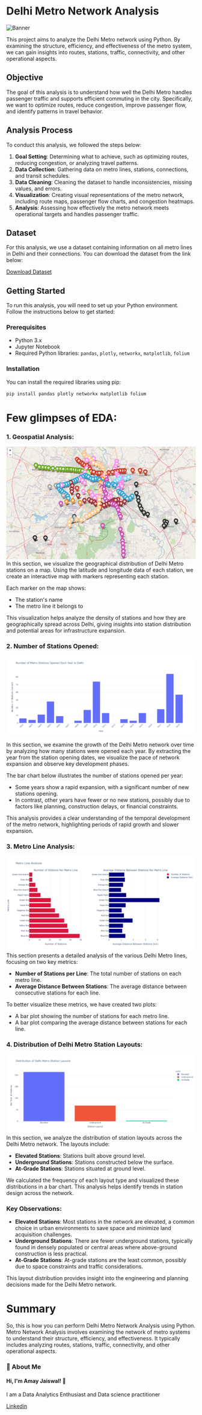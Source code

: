 # Delhi Metro Network Analysis

![Banner](https://sundayguardianlive.com/wp-content/uploads/2023/03/WhatsApp-Image-2023-03-26-at-12.33.47-PM.jpeg)  

This project aims to analyze the Delhi Metro network using Python. By examining the structure, efficiency, and effectiveness of the metro system, we can gain insights into routes, stations, traffic, connectivity, and other operational aspects.

## Objective
The goal of this analysis is to understand how well the Delhi Metro handles passenger traffic and supports efficient commuting in the city. Specifically, we want to optimize routes, reduce congestion, improve passenger flow, and identify patterns in travel behavior.

## Analysis Process
To conduct this analysis, we followed the steps below:

1. **Goal Setting**: Determining what to achieve, such as optimizing routes, reducing congestion, or analyzing travel patterns.
2. **Data Collection**: Gathering data on metro lines, stations, connections, and transit schedules.
3. **Data Cleaning**: Cleaning the dataset to handle inconsistencies, missing values, and errors.
4. **Visualization**: Creating visual representations of the metro network, including route maps, passenger flow charts, and congestion heatmaps.
5. **Analysis**: Assessing how effectively the metro network meets operational targets and handles passenger traffic.

## Dataset
For this analysis, we use a dataset containing information on all metro lines in Delhi and their connections. You can download the dataset from the link below:

[Download Dataset](https://github.com/heyamay/Delhi-Metro-Network-Analysis/blob/main/Delhi-Metro-Network.csv)

## Getting Started
To run this analysis, you will need to set up your Python environment. Follow the instructions below to get started:

### Prerequisites
- Python 3.x
- Jupyter Notebook 
- Required Python libraries: `pandas`, `plotly`, `networkx`, `matplotlib`, `folium`

### Installation
You can install the required libraries using pip:

```bash
pip install pandas plotly networkx matplotlib folium
```

# Few glimpses of EDA:
### 1. Geospatial Analysis:
![Delhi Metro Network](https://github.com/heyamay/Delhi-Metro-Network-Analysis/blob/main/Delhi%20Metro%20Network.jpg)
In this section, we visualize the geographical distribution of Delhi Metro stations on a map. Using the latitude and longitude data of each station, we create an interactive map with markers representing each station. 

Each marker on the map shows:
- The station's name
- The metro line it belongs to

This visualization helps analyze the density of stations and how they are geographically spread across Delhi, giving insights into station distribution and potential areas for infrastructure expansion.

### 2. Number of Stations Opened:
![Number of Stations Opened](https://github.com/heyamay/Delhi-Metro-Network-Analysis/blob/main/No.OfMetroStationsOpened.png)

In this section, we examine the growth of the Delhi Metro network over time by analyzing how many stations were opened each year. By extracting the year from the station opening dates, we visualize the pace of network expansion and observe key development phases.

The bar chart below illustrates the number of stations opened per year:
- Some years show a rapid expansion, with a significant number of new stations opening.
- In contrast, other years have fewer or no new stations, possibly due to factors like planning, construction delays, or financial constraints.

This analysis provides a clear understanding of the temporal development of the metro network, highlighting periods of rapid growth and slower expansion.

### 3. Metro Line Analysis:
![Metro Line Analysis](https://github.com/heyamay/Delhi-Metro-Network-Analysis/blob/main/Metro%20Line%20Analysis.png)
This section presents a detailed analysis of the various Delhi Metro lines, focusing on two key metrics:
- **Number of Stations per Line**: The total number of stations on each metro line.
- **Average Distance Between Stations**: The average distance between consecutive stations for each line.

To better visualize these metrics, we have created two plots:
- A bar plot showing the number of stations for each metro line.
- A bar plot comparing the average distance between stations for each line.

### 4. Distribution of Delhi Metro Station Layouts:
![Distribution of Delhi Metro Station Layouts](https://github.com/heyamay/Delhi-Metro-Network-Analysis/blob/main/Distribution%20Of%20Delhi%20Metro%20Station.png)
In this section, we analyze the distribution of station layouts across the Delhi Metro network. The layouts include:
- **Elevated Stations**: Stations built above ground level.
- **Underground Stations**: Stations constructed below the surface.
- **At-Grade Stations**: Stations situated at ground level.

We calculated the frequency of each layout type and visualized these distributions in a bar chart. This analysis helps identify trends in station design across the network.

### Key Observations:
- **Elevated Stations**: Most stations in the network are elevated, a common choice in urban environments to save space and minimize land acquisition challenges.
- **Underground Stations**: There are fewer underground stations, typically found in densely populated or central areas where above-ground construction is less practical.
- **At-Grade Stations**: At-grade stations are the least common, possibly due to space constraints and traffic considerations.

This layout distribution provides insight into the engineering and planning decisions made for the Delhi Metro network.

# Summary
So, this is how you can perform Delhi Metro Network Analysis using Python. Metro Network Analysis involves examining the network of metro systems to understand their structure, efficiency, and effectiveness. It typically includes analyzing routes, stations, traffic, connectivity, and other operational aspects.

### 🚀 About Me
#### Hi, I'm Amay Jaiswal! 👋
I am a Data Analytics Enthusiast and  Data science practitioner

[Linkedin](https://www.linkedin.com/in/heyamay/)

